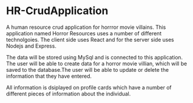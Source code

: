 <h1>HR-CrudApplication</h1>

A human resource crud application for horrror movie villains. This application named Horror Resources uses a number of different technolgoies. The client side uses React and for the server side uses Nodejs and Express.

The data will be stored using MySql and is connected to this application. The user will be able to create data for a horror movie villian, which will be saved to the database.The user will be able to update or delete the information that they have entered.

All information is dsiplayed on profile cards which have a number of different pieces of information about the individual. 
